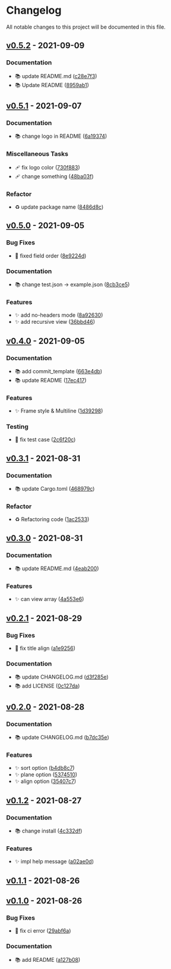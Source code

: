 # Changelog
All notable changes to this project will be documented in this file.

## [v0.5.2](https://github.com/uzimaru0000/tv/releases/tag/v0.5.2) - 2021-09-09

### Documentation

- :books: update README.md
 ([c28e7f3](https://github.com/uzimaru0000/tv/commit/c28e7f30ce5cb9391580c32e9ff287fe9b61f704))
- :books: Update README
 ([8959ab1](https://github.com/uzimaru0000/tv/commit/8959ab13b0c928bd6df5bd259cef58b132f9a892))

## [v0.5.1](https://github.com/uzimaru0000/tv/releases/tag/v0.5.1) - 2021-09-07

### Documentation

- :books: change logo in README
 ([6a19374](https://github.com/uzimaru0000/tv/commit/6a19374f179675aace3961dbec6f51855498e2bc))

### Miscellaneous Tasks

- :adhesive_bandage: fix logo color
 ([730f883](https://github.com/uzimaru0000/tv/commit/730f883956d7d95ea710c8679e8680d8dc07b404))
- :adhesive_bandage: change something
 ([48ba03f](https://github.com/uzimaru0000/tv/commit/48ba03f5e0c98466a454fc653f2dcd1e172ddb7d))

### Refactor

- :recycle: update package name
 ([8486d8c](https://github.com/uzimaru0000/tv/commit/8486d8cac7f84605457424b740ad00d333509856))

## [v0.5.0](https://github.com/uzimaru0000/tv/releases/tag/v0.5.0) - 2021-09-05

### Bug Fixes

- :bug: fixed field order
 ([8e9224d](https://github.com/uzimaru0000/tv/commit/8e9224d25273209bfd03a6a432ea3e18587de8ec))

### Documentation

- :books: change test.json → example.json
 ([8cb3ce5](https://github.com/uzimaru0000/tv/commit/8cb3ce5bd5d1f02ce2e6959ad488f6e377658dec))

### Features

- :sparkles: add no-headers mode
 ([8a92630](https://github.com/uzimaru0000/tv/commit/8a92630745e88851ec34c017aca90f08469a7f25))
- :sparkles: add recursive view
 ([36bbd46](https://github.com/uzimaru0000/tv/commit/36bbd462bf3f3a170738a9fd73156fe21805bd78))

## [v0.4.0](https://github.com/uzimaru0000/tv/releases/tag/v0.4.0) - 2021-09-05

### Documentation

- :books: add commit_template
 ([663e4db](https://github.com/uzimaru0000/tv/commit/663e4db4d98d1068c5c9249a8e36ea06ff529df0))
- :books: update README
 ([17ec417](https://github.com/uzimaru0000/tv/commit/17ec41701c3d9f2d3b95fc47fbd0b74122fd6345))

### Features

- :sparkles: Frame style & Multiline
 ([1d39298](https://github.com/uzimaru0000/tv/commit/1d39298a4fee627f34cb86e36da6d52cf1dc4c3e))

### Testing

- :rotating_light: fix test case
 ([2c6f20c](https://github.com/uzimaru0000/tv/commit/2c6f20c3682ad49243d5d9ad88d70075da66483d))

## [v0.3.1](https://github.com/uzimaru0000/tv/releases/tag/v0.3.1) - 2021-08-31

### Documentation

- :books: update Cargo.toml
 ([468979c](https://github.com/uzimaru0000/tv/commit/468979c8321e96662ee28be76cff0c01db6bfa32))

### Refactor

- :recycle: Refactoring code
 ([1ac2533](https://github.com/uzimaru0000/tv/commit/1ac25336c18bf4e16da46f954cc877cd3f792135))

## [v0.3.0](https://github.com/uzimaru0000/tv/releases/tag/v0.3.0) - 2021-08-31

### Documentation

- :books: update README.md
 ([4eab200](https://github.com/uzimaru0000/tv/commit/4eab2007b684592068ddaeb3346850b609aed0fa))

### Features

- :sparkles: can view array
 ([4a553e6](https://github.com/uzimaru0000/tv/commit/4a553e6ebe8b6bc1778aa43b3c1c74554db5cb57))

## [v0.2.1](https://github.com/uzimaru0000/tv/releases/tag/v0.2.1) - 2021-08-29

### Bug Fixes

- :bug: fix title align
 ([a1e9256](https://github.com/uzimaru0000/tv/commit/a1e925611b95a7e25c007e2d4e0c66a6a599a263))

### Documentation

- :books: update CHANGELOG.md
 ([d3f285e](https://github.com/uzimaru0000/tv/commit/d3f285ef17dd37145b7fb24cf82bdd8398f114ab))
- :books: add LICENSE
 ([0c127da](https://github.com/uzimaru0000/tv/commit/0c127da130557b28273212cfd9b57aa2be00c032))

## [v0.2.0](https://github.com/uzimaru0000/tv/releases/tag/v0.2.0) - 2021-08-28

### Documentation

- :books: update CHANGELOG.md
 ([b7dc35e](https://github.com/uzimaru0000/tv/commit/b7dc35e5057177ad23194af20e6b83ec98c62a52))

### Features

- :sparkles: sort option
 ([b4db8c7](https://github.com/uzimaru0000/tv/commit/b4db8c775a8b55877f08815af09dabce77cd6997))
- :sparkles: plane option
 ([5374510](https://github.com/uzimaru0000/tv/commit/5374510922fa7e7b84943cbc1f84a1ee653ade5d))
- :sparkles: align option
 ([35407c7](https://github.com/uzimaru0000/tv/commit/35407c76eeb788dcd78cfe68f32e18096ced5037))

## [v0.1.2](https://github.com/uzimaru0000/tv/releases/tag/v0.1.2) - 2021-08-27

### Documentation

- :books: change install
 ([4c332df](https://github.com/uzimaru0000/tv/commit/4c332df99e163d73709334f3704bd83efa7b53e6))

### Features

- :sparkles: impl help message
 ([a02ae0d](https://github.com/uzimaru0000/tv/commit/a02ae0dd5d483f94619d5aae42763eede012c25b))

## [v0.1.1](https://github.com/uzimaru0000/tv/releases/tag/v0.1.1) - 2021-08-26

## [v0.1.0](https://github.com/uzimaru0000/tv/releases/tag/v0.1.0) - 2021-08-26

### Bug Fixes

- :bug: fix ci error
 ([29abf6a](https://github.com/uzimaru0000/tv/commit/29abf6ad89ec04b6867e0f48c69e6131474a197d))

### Documentation

- :books: add README
 ([a127b08](https://github.com/uzimaru0000/tv/commit/a127b0881d26ec626fffee86fc3d29a59bfc247d))

<!-- generated by git-cliff -->
